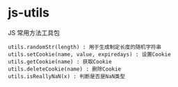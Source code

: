 # js-utils
JS 常用方法工具包

    utils.randomStr(length) : 用于生成制定长度的随机字符串
    utils.setCookie(name, value, expiredays) : 设置Cookie
    utils.getCookie(name) : 获取Cookie
    utils.deleteCookie(name) : 删除Cookie
    utils.isReallyNaN(x) : 判断是否是NaN类型
